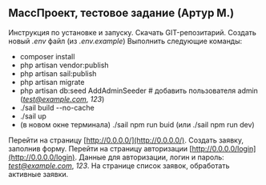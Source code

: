 ## МассПроект, тестовое задание (Артур М.)

Инструкция по установке и запуску. Скачать GIT-репозитарий. Создать новый *.env* файл (из *.env.example*)  Выполнить следующие команды:

- composer install
- php artisan vendor:publish
- php artisan sail:publish
- php artisan migrate
- php artisan db:seed AddAdminSeeder # добавить пользователя admin (*test@example.com*, *123*)
- ./sail build --no-cache
- ./sail up
- (в новом окне терминала) ./sail npm run buid (или ./sail npm run dev)


Перейти на страницу [http://0.0.0.0/](http://0.0.0.0/). Создать заявку, заполнив форму. Перейти на страницу авторизации [http://0.0.0.0/login](http://0.0.0.0/login). 
Данные для авторизации, логин и пароль: *test@example.com*, *123*. На странице список заявок, обработать активные заявки.
